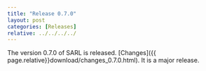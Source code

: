 ```yaml
---
title: "Release 0.7.0"
layout: post
categories: [Releases]
relative: ../../../../
---
```


The version 0.7.0 of SARL is released. [Changes]({{ page.relative}}download/changes_0.7.0.html).
It is a major release.
